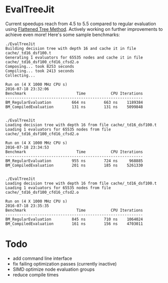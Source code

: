 # EvalTreeJit

Current speedups reach from 4.5 to 5.5 compared to regular evaluation using [Flattened Tree Method](http://tullo.ch/articles/decision-tree-evaluation/#flattened-tree-method). Actively working on further improvements to achieve even more! Here's some sample benchmarks:

```
./EvalTreeJit
Building decision tree with depth 16 and cache it in file cache/_td16_dsf100.t
Generating 1 evaluators for 65535 nodes and cache it in file cache/_td16_dsf100_cfd16_cfsd2.o
Composing... took 8253 seconds
Compiling... took 2413 seconds
Collecting...

Run on (4 X 1000 MHz CPU s)
2016-07-18 23:32:06
Benchmark                      Time           CPU Iterations
------------------------------------------------------------
BM_RegularEvaluation         664 ns        663 ns    1189384
BM_CompiledEvaluation        131 ns        131 ns    5099848


./EvalTreeJit
Loading decision tree with depth 16 from file cache/_td16_dsf100.t
Loading 1 evaluators for 65535 nodes from file cache/_td16_dsf100_cfd16_cfsd2.o

Run on (4 X 1000 MHz CPU s)
2016-07-18 23:34:53
Benchmark                      Time           CPU Iterations
------------------------------------------------------------
BM_RegularEvaluation         955 ns        724 ns     968885
BM_CompiledEvaluation        201 ns        185 ns    5261330


./EvalTreeJit
Loading decision tree with depth 16 from file cache/_td16_dsf100.t
Loading 1 evaluators for 65535 nodes from file cache/_td16_dsf100_cfd16_cfsd2.o

Run on (4 X 1000 MHz CPU s)
2016-07-18 23:35:35
Benchmark                      Time           CPU Iterations
------------------------------------------------------------
BM_RegularEvaluation         845 ns        710 ns    1064024
BM_CompiledEvaluation        161 ns        156 ns    4703011

```

# Todo
* add command line interface
* fix failing optimization passes (currently inactive)
* SIMD optimize node evaluation groups
* reduce compile times
